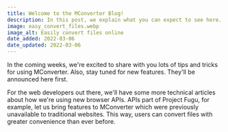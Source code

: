 ```yaml
---
title: Welcome to the MConverter Blog!
description: In this post, we explain what you can expect to see here.
image: easy_convert_files.webp
image_alt: Easily convert files online
date_added: 2022-03-06
date_updated: 2022-03-06
---
```


In the coming weeks, we're excited to share with you lots of tips and tricks for using MConverter. Also, stay tuned for new features. They'll be announced here first.

For the web developers out there, we'll have some more technical articles about how we're using new browser APIs. APIs part of Project Fugu, for example, let us bring features to MConverter which were previously unavailable to traditional websites. This way, users can convert files with greater convenience than ever before.